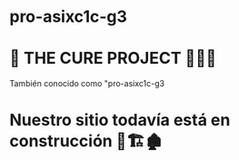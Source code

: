 # pro-asixc1c-g3

# 📘 **THE CURE PROJECT** 🧑‍💻🚀 
También conocido como "pro-asixc1c-g3

# Nuestro sitio todavía está en construcción 🚧🏗️🏚️

